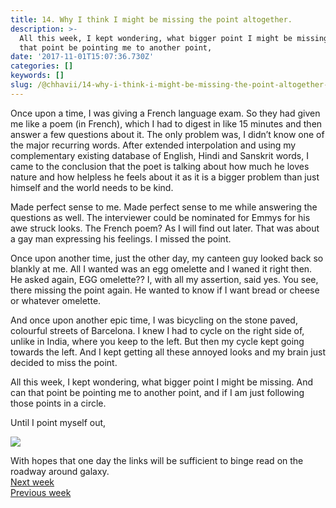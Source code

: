 ```yaml
---
title: 14. Why I think I might be missing the point altogether.
description: >-
  All this week, I kept wondering, what bigger point I might be missing. And can
  that point be pointing me to another point,
date: '2017-11-01T15:07:36.730Z'
categories: []
keywords: []
slug: /@chhavii/14-why-i-think-i-might-be-missing-the-point-altogether-743e8b48de3b
---
```


Once upon a time, I was giving a French language exam. So they had given me like a poem (in French), which I had to digest in like 15 minutes and then answer a few questions about it. The only problem was, I didn’t know one of the major recurring words. After extended interpolation and using my complementary existing database of English, Hindi and Sanskrit words, I came to the conclusion that the poet is talking about how much he loves nature and how helpless he feels about it as it is a bigger problem than just himself and the world needs to be kind.

Made perfect sense to me. Made perfect sense to me while answering the questions as well. The interviewer could be nominated for Emmys for his awe struck looks. The French poem? As I will find out later. That was about a gay man expressing his feelings. I missed the point.

Once upon another time, just the other day, my canteen guy looked back so blankly at me. All I wanted was an egg omelette and I waned it right then. He asked again, EGG omelette?? I, with all my assertion, said yes. You see, there missing the point again. He wanted to know if I want bread or cheese or whatever omelette.

And once upon another epic time, I was bicycling on the stone paved, colourful streets of Barcelona. I knew I had to cycle on the right side of, unlike in India, where you keep to the left. But then my cycle kept going towards the left. And I kept getting all these annoyed looks and my brain just decided to miss the point.

All this week, I kept wondering, what bigger point I might be missing. And can that point be pointing me to another point, and if I am just following those points in a circle.

Until I point myself out,

![](https://cdn-images-1.medium.com/max/800/1*88EX5s6GFHPEOGvEKD08ZQ.jpeg)

With hopes that one day the links will be sufficient to binge read on the roadway around galaxy.  
[Next week](https://medium.com/@chhavi.justme/15-time-to-test-drive-the-new-year-resolutions-or-is-it-too-soon-for-that-shiz-38833b5d8b24)   
[Previous week](https://medium.com/@chhavi.justme/13-about-what-they-dont-tell-you-about-wearing-a-saree-and-it-s-correlation-with-life-825f5445fe3f)